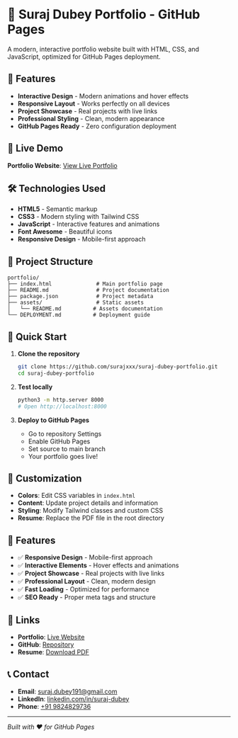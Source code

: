 # 🚀 Suraj Dubey Portfolio - GitHub Pages

A modern, interactive portfolio website built with HTML, CSS, and JavaScript, optimized for GitHub Pages deployment.

## 🌟 Features

- **Interactive Design** - Modern animations and hover effects
- **Responsive Layout** - Works perfectly on all devices
- **Project Showcase** - Real projects with live links
- **Professional Styling** - Clean, modern appearance
- **GitHub Pages Ready** - Zero configuration deployment

## 🚀 Live Demo

**Portfolio Website**: [View Live Portfolio](https://surajxxx.github.io/suraj-dubey-portfolio/)

## 🛠️ Technologies Used

- **HTML5** - Semantic markup
- **CSS3** - Modern styling with Tailwind CSS
- **JavaScript** - Interactive features and animations
- **Font Awesome** - Beautiful icons
- **Responsive Design** - Mobile-first approach

## 📁 Project Structure

```
portfolio/
├── index.html              # Main portfolio page
├── README.md               # Project documentation
├── package.json            # Project metadata
├── assets/                 # Static assets
│   └── README.md          # Assets documentation
└── DEPLOYMENT.md          # Deployment guide
```

## 🚀 Quick Start

1. **Clone the repository**
   ```bash
   git clone https://github.com/surajxxx/suraj-dubey-portfolio.git
   cd suraj-dubey-portfolio
   ```

2. **Test locally**
   ```bash
   python3 -m http.server 8000
   # Open http://localhost:8000
   ```

3. **Deploy to GitHub Pages**
   - Go to repository Settings
   - Enable GitHub Pages
   - Set source to main branch
   - Your portfolio goes live!

## 🎨 Customization

- **Colors**: Edit CSS variables in `index.html`
- **Content**: Update project details and information
- **Styling**: Modify Tailwind classes and custom CSS
- **Resume**: Replace the PDF file in the root directory

## 📱 Features

- ✅ **Responsive Design** - Mobile-first approach
- ✅ **Interactive Elements** - Hover effects and animations
- ✅ **Project Showcase** - Real projects with live links
- ✅ **Professional Layout** - Clean, modern design
- ✅ **Fast Loading** - Optimized for performance
- ✅ **SEO Ready** - Proper meta tags and structure

## 🔗 Links

- **Portfolio**: [Live Website](https://surajxxx.github.io/suraj-dubey-portfolio/)
- **GitHub**: [Repository](https://github.com/surajxxx/suraj-dubey-portfolio)
- **Resume**: [Download PDF](/suraj_dubey_resume_2025_march%20(1).pdf)

## 📞 Contact

- **Email**: [suraj.dubey191@gmail.com](mailto:suraj.dubey191@gmail.com)
- **LinkedIn**: [linkedin.com/in/suraj-dubey](https://www.linkedin.com/in/suraj-dubey)
- **Phone**: [+91 9824829736](tel:+919824829736)

---

*Built with ❤️ for GitHub Pages*
